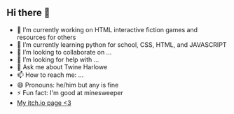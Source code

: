 ## Hi there 👋

- 🔭 I’m currently working on HTML interactive fiction games and resources for others
- 🌱 I’m currently learning python for school, CSS, HTML, and JAVASCRIPT
- 👯 I’m looking to collaborate on ...
- 🤔 I’m looking for help with ...
- 💬 Ask me about Twine Harlowe
- 📫 How to reach me: ...
- 😄 Pronouns: he/him but any is fine
- ⚡ Fun fact: I'm good at minesweeper
- <a href='https://cambloxs99.itch.io'>My itch.io page <3</a>
